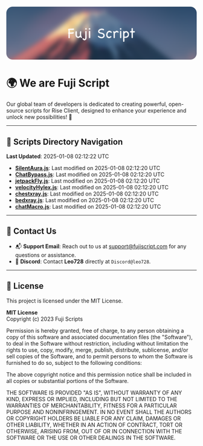 ![Banner](.github/b.webp)

# 🌍 **We are Fuji Script**

Our global team of developers is dedicated to creating powerful, open-source scripts for Rise Client, designed to enhance your experience and unlock new possibilities! 🌟

---
<!-- SCRIPTS_NAVIGATION_START -->
## 📂 **Scripts Directory Navigation**

**Last Updated**: 2025-01-08 02:12:22 UTC

- **[SilentAura.js](scripts/SilentAura.js)**: Last modified on 2025-01-08 02:12:20 UTC
- **[ChatBypass.js](scripts/ChatBypass.js)**: Last modified on 2025-01-08 02:12:20 UTC
- **[jetpackFly.js](scripts/jetpackFly.js)**: Last modified on 2025-01-08 02:12:20 UTC
- **[velocityHylex.js](scripts/velocityHylex.js)**: Last modified on 2025-01-08 02:12:20 UTC
- **[chestxray.js](scripts/chestxray.js)**: Last modified on 2025-01-08 02:12:20 UTC
- **[bedxray.js](scripts/bedxray.js)**: Last modified on 2025-01-08 02:12:20 UTC
- **[chatMacro.js](scripts/chatMacro.js)**: Last modified on 2025-01-08 02:12:20 UTC

<!-- SCRIPTS_NAVIGATION_END -->

---

## 💬 **Contact Us**  
- 📬 **Support Email**: Reach out to us at [support@fujiscript.com](mailto:support@fujiscript.com) for any questions or assistance.  
- 💬 **Discord**: Contact **Leo728** directly at `Discord@leo728`.

---

## 📜 **License**

This project is licensed under the MIT License.  

**MIT License**  
Copyright (c) 2023 Fuji Scripts  

Permission is hereby granted, free of charge, to any person obtaining a copy of this software and associated documentation files (the "Software"), to deal in the Software without restriction, including without limitation the rights to use, copy, modify, merge, publish, distribute, sublicense, and/or sell copies of the Software, and to permit persons to whom the Software is furnished to do so, subject to the following conditions:  

The above copyright notice and this permission notice shall be included in all copies or substantial portions of the Software.  

THE SOFTWARE IS PROVIDED "AS IS", WITHOUT WARRANTY OF ANY KIND, EXPRESS OR IMPLIED, INCLUDING BUT NOT LIMITED TO THE WARRANTIES OF MERCHANTABILITY, FITNESS FOR A PARTICULAR PURPOSE AND NONINFRINGEMENT. IN NO EVENT SHALL THE AUTHORS OR COPYRIGHT HOLDERS BE LIABLE FOR ANY CLAIM, DAMAGES OR OTHER LIABILITY, WHETHER IN AN ACTION OF CONTRACT, TORT OR OTHERWISE, ARISING FROM, OUT OF OR IN CONNECTION WITH THE SOFTWARE OR THE USE OR OTHER DEALINGS IN THE SOFTWARE.  
